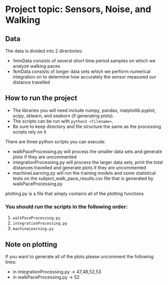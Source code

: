 # Project topic: Sensors, Noise, and Walking

## Data
The data is divided into 2 directories:
- 1minData consists of several short time period samples on which we analyze walking paces
- 1kmData consists of longer data sets which we perform numerical integration on to determine how accurately the sensor measured our distance travelled

## How to run the project
- The libraries you will need include numpy, pandas, matplotlib.pyplot, scipy, sklearn, and seaborn (if generating plots).
- The scripts can be run with `python3 <filename>`.
- Be sure to keep directory and file structure the same as the processing scripts rely on it

There are three python scripts you can execute:
- walkPaceProcessing.py will process the smaller data sets and generate plots if they are uncommented
- integrationProcessing.py will process the larger data sets, print the total distances travelled and generate plots if they are uncommented
- machineLearning.py will run the training models and some statistical tests on the subject_walk_pace_results.csv file that is generated by walkPaceProcessing.py

plotting.py is a file that simply contains all of the plotting functions

### You should run the scripts in the following order:
1. `walkPaceProcessing.py`
2. `integrationProcessing.py`
3. `machineLearning.py`
## Note on plotting
If you want to generate all of the plots please uncomment the following lines:
- in integrationProcessing.py -> 47,48,52,53
- in walkPaceProcessing.py -> 52
